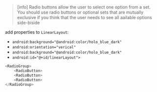 
>[info] Radio buttons allow the user to select one option from a set. You should use radio buttons or optional sets that are mutually exclusive if you think that the user needs to see all aailable options side-biside

add properties to `LinearLayout`:
- `android:background="@android:color/holo_blue_dark"`
- `android:orientation="verical"`
- `android:background="@android:color/holo_blue_dark"`
- `android:id="@+id/linearLayout">`

```kotlin
<RadioGroup>
	<RadioButton>
	<RadioButton>
	<RadioButton>
</RadioGroup>
```







